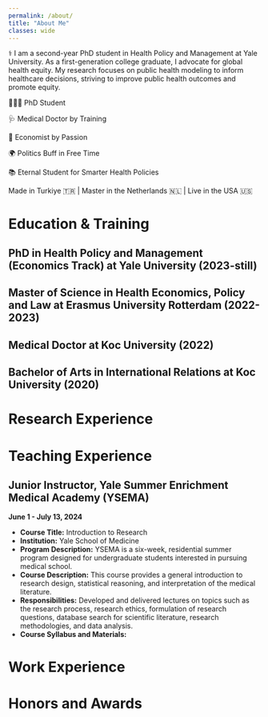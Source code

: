 ```yaml
---
permalink: /about/
title: "About Me"
classes: wide
---
```


⚕️ I am a second-year PhD student in Health Policy and Management at Yale University. As a first-generation college graduate, I advocate for global health equity. My research focuses on public health modeling to inform healthcare decisions, striving to improve public health outcomes and promote equity.

👨🏻‍💻 PhD Student

🩺 Medical Doctor by Training

🧮 Economist by Passion

🌍 Politics Buff in Free Time

📚 Eternal Student for Smarter Health Policies

Made in Turkiye 🇹🇷 | Master in the Netherlands 🇳🇱 | Live in the USA 🇺🇸


# Education & Training

## PhD in Health Policy and Management (Economics Track) at Yale University (2023-still)

## Master of Science in Health Economics, Policy and Law at Erasmus University Rotterdam (2022-2023) 

## Medical Doctor at Koc University (2022) 

## Bachelor of Arts in International Relations at Koc University (2020)

# Research Experience

# Teaching Experience

## Junior Instructor, Yale Summer Enrichment Medical Academy (YSEMA)
**June 1 - July 13, 2024**

- **Course Title:** Introduction to Research
- **Institution:** Yale School of Medicine
- **Program Description:** YSEMA is a six-week, residential summer program designed for undergraduate students interested in pursuing medical school.
- **Course Description:** This course provides a general introduction to research design, statistical reasoning, and interpretation of the medical literature. 
- **Responsibilities:** Developed and delivered lectures on topics such as the research process, research ethics, formulation of research questions, database search for scientific literature, research methodologies, and data analysis.
- **Course Syllabus and Materials:** 

# Work Experience

# Honors and Awards
